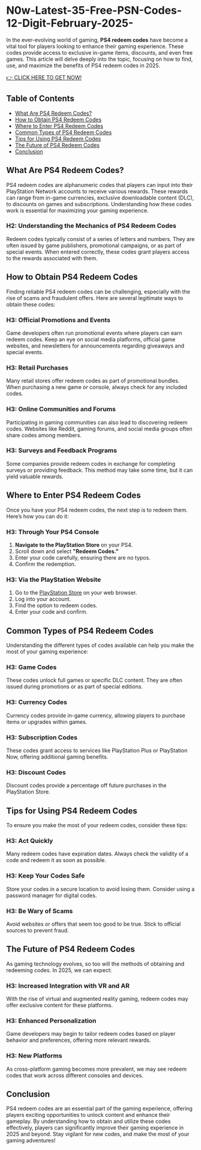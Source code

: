 # N0w-Latest-35-Free-PSN-Codes-12-Digit-February-2025-

In the ever-evolving world of gaming, **PS4 redeem codes** have become a vital tool for players looking to enhance their gaming experience. These codes provide access to exclusive in-game items, discounts, and even free games. This article will delve deeply into the topic, focusing on how to find, use, and maximize the benefits of PS4 redeem codes in 2025. 

[👉 CLICK HERE TO GET NOW!](https://tinyurl.com/ynxbz8dh)

## Table of Contents
- [What Are PS4 Redeem Codes?](#what-are-ps4-redeem-codes)
- [How to Obtain PS4 Redeem Codes](#how-to-obtain-ps4-redeem-codes)
- [Where to Enter PS4 Redeem Codes](#where-to-enter-ps4-redeem-codes)
- [Common Types of PS4 Redeem Codes](#common-types-of-ps4-redeem-codes)
- [Tips for Using PS4 Redeem Codes](#tips-for-using-ps4-redeem-codes)
- [The Future of PS4 Redeem Codes](#the-future-of-ps4-redeem-codes)
- [Conclusion](#conclusion)

## What Are PS4 Redeem Codes?

PS4 redeem codes are alphanumeric codes that players can input into their PlayStation Network accounts to receive various rewards. These rewards can range from in-game currencies, exclusive downloadable content (DLC), to discounts on games and subscriptions. Understanding how these codes work is essential for maximizing your gaming experience.

### H2: Understanding the Mechanics of PS4 Redeem Codes

Redeem codes typically consist of a series of letters and numbers. They are often issued by game publishers, promotional campaigns, or as part of special events. When entered correctly, these codes grant players access to the rewards associated with them.

## How to Obtain PS4 Redeem Codes

Finding reliable PS4 redeem codes can be challenging, especially with the rise of scams and fraudulent offers. Here are several legitimate ways to obtain these codes:

### H3: Official Promotions and Events

Game developers often run promotional events where players can earn redeem codes. Keep an eye on social media platforms, official game websites, and newsletters for announcements regarding giveaways and special events.

### H3: Retail Purchases

Many retail stores offer redeem codes as part of promotional bundles. When purchasing a new game or console, always check for any included codes.

### H3: Online Communities and Forums

Participating in gaming communities can also lead to discovering redeem codes. Websites like Reddit, gaming forums, and social media groups often share codes among members.

### H3: Surveys and Feedback Programs

Some companies provide redeem codes in exchange for completing surveys or providing feedback. This method may take some time, but it can yield valuable rewards.

## Where to Enter PS4 Redeem Codes

Once you have your PS4 redeem codes, the next step is to redeem them. Here’s how you can do it:

### H3: Through Your PS4 Console

1. **Navigate to the PlayStation Store** on your PS4.
2. Scroll down and select **"Redeem Codes."**
3. Enter your code carefully, ensuring there are no typos.
4. Confirm the redemption.

### H3: Via the PlayStation Website

1. Go to the [PlayStation Store](https://store.playstation.com) on your web browser.
2. Log into your account.
3. Find the option to redeem codes.
4. Enter your code and confirm.

## Common Types of PS4 Redeem Codes

Understanding the different types of codes available can help you make the most of your gaming experience:

### H3: Game Codes

These codes unlock full games or specific DLC content. They are often issued during promotions or as part of special editions.

### H3: Currency Codes

Currency codes provide in-game currency, allowing players to purchase items or upgrades within games.

### H3: Subscription Codes

These codes grant access to services like PlayStation Plus or PlayStation Now, offering additional gaming benefits.

### H3: Discount Codes

Discount codes provide a percentage off future purchases in the PlayStation Store.

## Tips for Using PS4 Redeem Codes

To ensure you make the most of your redeem codes, consider these tips:

### H3: Act Quickly

Many redeem codes have expiration dates. Always check the validity of a code and redeem it as soon as possible.

### H3: Keep Your Codes Safe

Store your codes in a secure location to avoid losing them. Consider using a password manager for digital codes.

### H3: Be Wary of Scams

Avoid websites or offers that seem too good to be true. Stick to official sources to prevent fraud.

## The Future of PS4 Redeem Codes

As gaming technology evolves, so too will the methods of obtaining and redeeming codes. In 2025, we can expect:

### H3: Increased Integration with VR and AR

With the rise of virtual and augmented reality gaming, redeem codes may offer exclusive content for these platforms.

### H3: Enhanced Personalization

Game developers may begin to tailor redeem codes based on player behavior and preferences, offering more relevant rewards.

### H3: New Platforms

As cross-platform gaming becomes more prevalent, we may see redeem codes that work across different consoles and devices.

## Conclusion

PS4 redeem codes are an essential part of the gaming experience, offering players exciting opportunities to unlock content and enhance their gameplay. By understanding how to obtain and utilize these codes effectively, players can significantly improve their gaming experience in 2025 and beyond. Stay vigilant for new codes, and make the most of your gaming adventures!
